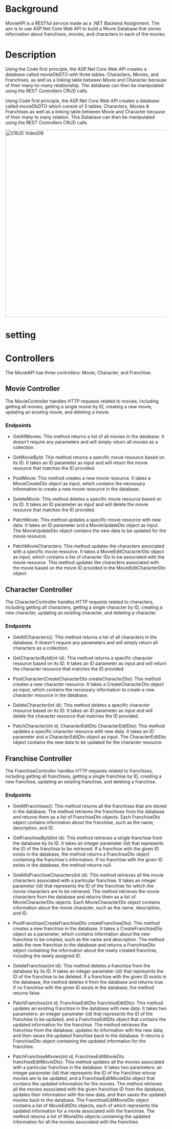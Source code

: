 # Background
MovieAPI is a RESTful service made as a .NET Backend Assignment. The aim is to use ASP.Net Core Web API to build a Movie Database that stores information about franchises, movies, and characters in each of the movies.

# Description
Using the Code first principle, the ASP.Net Core Web API creates a database called movieDbDTO with three tables: Characters, Movies, and Franchises, as well as a linking table between Movie and Character because of their many-to-many relationship. The database can then be manipulated using the REST Controllers CRUD calls.

Using Code first principle, the ASP.Net Core Web API creates a database called movieDbDTO which consist of 3 tables: Characters, Movies & Franchises as well as a linking table between Movie and Character because of their many to many relation. This Database can then be manipulated using the REST Controllers CRUD calls. 

<img width="584" alt="CRUD VideoDB" src="https://user-images.githubusercontent.com/44801529/222445611-61931dcf-a28b-4eb8-b5dd-0b5a26400e52.png">

# setting 
# Controllers
The MovieAPI has three controllers: Movie, Character, and Franchise.
## Movie Controller
The MovieController handles HTTP requests related to movies, including getting all movies, getting a single movie by ID, creating a new movie, updating an existing movie, and deleting a movie.

### Endpoints
- GetAllMovies: This method returns a list of all movies in the database. It doesn't require any parameters and will simply return all movies as a collection.

- GetMovieById: This method returns a specific movie resource based on its ID. It takes an ID parameter as input and will return the movie resource that matches the ID provided.

- PostMovie: This method creates a new movie resource. It takes a MovieCreateDto object as input, which contains the necessary information to create a new movie resource in the database.

- DeleteMovie: This method deletes a specific movie resource based on its ID. It takes an ID parameter as input and will delete the movie resource that matches the ID provided.

- PatchMovie: This method updates a specific movie resource with new data. It takes an ID parameter and a MovieUpdateDto object as input. The MovieUpdateDto object contains the new data to be updated for the movie resource.

- PatchMovieCharacters: This method updates the characters associated with a specific movie resource. It takes a MovieEditCharacterDto object as input, which contains a list of character IDs to be associated with the movie resource. This method updates the characters associated with the movie based on the movie ID provided in the MovieEditCharacterDto object.

## Character Controller
The CharacterController handles HTTP requests related to characters, including getting all characters, getting a single character by ID, creating a new character, updating an existing character, and deleting a character.


### Endpoints
- GetAllCharacters(): This method returns a list of all characters in the database. It doesn't require any parameters and will simply return all characters as a collection.

- GetCharacterById(int id): This method returns a specific character resource based on its ID. It takes an ID parameter as input and will return the character resource that matches the ID provided.

- PostCharacter(CreateCharacterDto createCharacterDto): This method creates a new character resource. It takes a CreateCharacterDto object as input, which contains the necessary information to create a new character resource in the database.

- DeleteCharacter(int id): This method deletes a specific character resource based on its ID. It takes an ID parameter as input and will delete the character resource that matches the ID provided.

- PatchCharacter(int id, CharacterEditDto CharacterEditDto): This method updates a specific character resource with new data. It takes an ID parameter and a CharacterEditDto object as input. The CharacterEditDto object contains the new data to be updated for the character resource.

## Franchise Controller
The FranchiseController handles HTTP requests related to franchises, including getting all franchises, getting a single franchise by ID, creating a new franchise, updating an existing franchise, and deleting a franchise.

### Endpoints
- GetAllFranchises(): This method returns all the franchises that are stored in the database. The method retrieves the franchises from the database and returns them as a list of FranchiseDto objects. Each FranchiseDto object contains information about the franchise, such as the name, description, and ID.

- GetFranchiseById(int id): This method retrieves a single franchise from the database by its ID. It takes an integer parameter (id) that represents the ID of the franchise to be retrieved. If a franchise with the given ID exists in the database, the method returns a FranchiseDto object containing the franchise's information. If no franchise with the given ID exists in the database, the method returns null.

- GetAllIdFranchiseCharacters(int id): This method retrieves all the movie characters associated with a particular franchise. It takes an integer parameter (id) that represents the ID of the franchise for which the movie characters are to be retrieved. The method retrieves the movie characters from the database and returns them as a list of MovieCharacterDto objects. Each MovieCharacterDto object contains information about the movie character, such as the name, description, and ID.

- PostFranchise(CreateFranchiseDto createFranchiseDto): This method creates a new franchise in the database. It takes a CreateFranchiseDto object as a parameter, which contains information about the new franchise to be created, such as the name and description. The method adds the new franchise to the database and returns a FranchiseDto object containing the information about the newly created franchise, including the newly assigned ID.

- DeleteFranchise(int id): This method deletes a franchise from the database by its ID. It takes an integer parameter (id) that represents the ID of the franchise to be deleted. If a franchise with the given ID exists in the database, the method deletes it from the database and returns true. If no franchise with the given ID exists in the database, the method returns false.

- PatchFranchise(int id, FranchiseEditDto franchiseEditDto): This method updates an existing franchise in the database with new data. It takes two parameters: an integer parameter (id) that represents the ID of the franchise to be updated, and a FranchiseEditDto object that contains the updated information for the franchise. The method retrieves the franchise from the database, updates its information with the new data, and then saves the updated franchise back to the database. It returns a FranchiseDto object containing the updated information for the franchise.

- PatchFranchiseMovies(int id, FranchiseEditMovieDto franchiseEditMovieDto): This method updates all the movies associated with a particular franchise in the database. It takes two parameters: an integer parameter (id) that represents the ID of the franchise whose movies are to be updated, and a FranchiseEditMovieDto object that contains the updated information for the movies. The method retrieves all the movies associated with the given franchise ID from the database, updates their information with the new data, and then saves the updated movies back to the database. The FranchiseEditMovieDto object contains a list of MovieEditDto objects, each of which represents the updated information for a movie associated with the franchise. The method returns a list of MovieDto objects containing the updated information for all the movies associated with the franchise.

